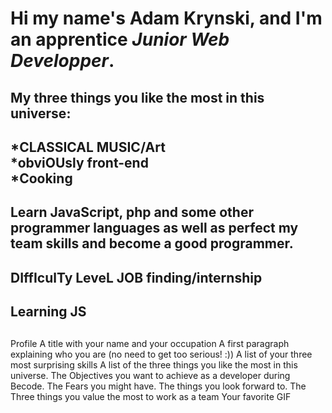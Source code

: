# Hi my name's Adam Krynski, and I'm an apprentice <i>Junior Web Developper</i>.
## 
## My <b>three</b> things you like the most in this universe:
## *CLASSICAL MUSIC/Art <br> *obviOUsly front-end <br> *Cooking
## Learn JavaScript, php and some other programmer languages as well as perfect my team skills and become a good programmer.
## DIffIculTy LeveL JOB finding/internship
## Learning JS
## 
Profile
A title with your name and your occupation
A first paragraph explaining who you are (no need to get too serious! :))
A list of your three most surprising skills
A list of the three things you like the most in this universe.
The Objectives you want to achieve as a developer during Becode.
The Fears you might have.
The things you look forward to.
The Three things you value the most to work as a team
Your favorite GIF
